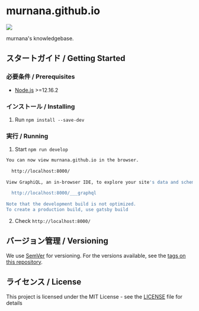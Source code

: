 # murnana.github.io

![](https://github.com/murnana/murnana.github.io/workflows/Gatsby%20Publish/badge.svg)

murnana's knowledgebase.

## スタートガイド / Getting Started
### 必要条件 / Prerequisites

* [Node.js](https://nodejs.org/) >=12.16.2

### インストール / Installing

1. Run `npm install --save-dev`

### 実行 / Running

1. Start `npm run develop`

```bash
You can now view murnana.github.io in the browser.
⠀
  http://localhost:8000/
⠀
View GraphiQL, an in-browser IDE, to explore your site's data and schema
⠀
  http://localhost:8000/___graphql
⠀
Note that the development build is not optimized.
To create a production build, use gatsby build
```

2. Check `http://localhost:8000/`

## バージョン管理 / Versioning

We use [SemVer](http://semver.org/) for versioning. For the versions available, see the [tags on this repository](https://github.com/murnana/murnana.github.io/tags). 

## ライセンス / License

This project is licensed under the MIT License - see the [LICENSE](LICENSE) file for details
